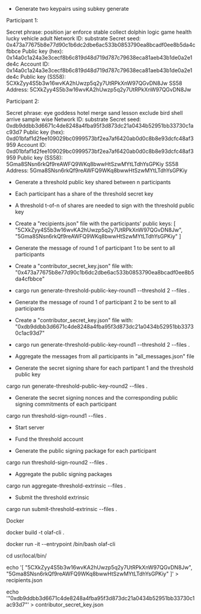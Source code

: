 - Generate two keypairs using subkey generate

Participant 1:

Secret phrase:       position jar enforce stable collect dolphin 
logic game health lucky vehicle adult
  Network ID:        substrate
  Secret seed:       0x473a77675b8e77d90c1b6dc2dbe6ac533b0853790ea8bcadf0ee8b5da4cfbbce
  Public key (hex):  0x14a0c1a24a3e3cecf8b6c819d48d719d787c79638eca81aeb43b1de0a2e1de4c
  Account ID:        0x14a0c1a24a3e3cecf8b6c819d48d719d787c79638eca81aeb43b1de0a2e1de4c
  Public key (SS58): 5CXkZyy4S5b3w16wvKA2hUwzp5q2y7UtRPkXnW97QGvDN8Jw
  SS58 Address:      5CXkZyy4S5b3w16wvKA2hUwzp5q2y7UtRPkXnW97QGvDN8Jw

Participant 2:

Secret phrase:       eye goddess hotel merge sand lesson exclude bird shell arrive sample wise
  Network ID:        substrate
  Secret seed:       0xdb9ddbb3d6671c4de8248a4fba95f3d873dc21a0434b52951bb33730c1ac93d7
  Public key (hex):  0xd01bfaf1d2fee109029bc0999573bf2ea7af6420ab0d0c8b8e93dcfc48af3959
  Account ID:        0xd01bfaf1d2fee109029bc0999573bf2ea7af6420ab0d0c8b8e93dcfc48af3959
  Public key (SS58): 5Gma8SNsn6rkQf9reAWFQ9WKq8bwwHtSzwMYtLTdhYsGPKiy
  SS58 Address:      5Gma8SNsn6rkQf9reAWFQ9WKq8bwwHtSzwMYtLTdhYsGPKiy

- Generate a threshold public key shared between n participants
- Each participant has a share of the threshold secret key
- A threshold t-of-n of shares are needed to sign with the threshold public key 

- Create a "recipients.json" file with the participants' public keys:
[
  "5CXkZyy4S5b3w16wvKA2hUwzp5q2y7UtRPkXnW97QGvDN8Jw",
  "5Gma8SNsn6rkQf9reAWFQ9WKq8bwwHtSzwMYtLTdhYsGPKiy"
]

- Generate the message of round 1 of participant 1 to be sent to all participants

- Create a "contributor_secret_key.json" file with: "0x473a77675b8e77d90c1b6dc2dbe6ac533b0853790ea8bcadf0ee8b5da4cfbbce"

- cargo run generate-threshold-public-key-round1 --threshold 2 --files .

- Generate the message of round 1 of participant 2 to be sent to all participants

- Create a "contributor_secret_key.json" file with: "0xdb9ddbb3d6671c4de8248a4fba95f3d873dc21a0434b52951bb33730c1ac93d7"

- cargo run generate-threshold-public-key-round1 --threshold 2 --files .

- Aggregate the messages from all participants in "all_messages.json" file

- Generate the secret signing share for each partipant 1 and the threshold public key

cargo run generate-threshold-public-key-round2 --files .

- Generate the secret signing nonces and the corresponding public signing commitments of each participant

cargo run threshold-sign-round1 --files .  

- Start server

- Fund the threshold account

- Generate the public signing package for each participant

cargo run threshold-sign-round2 --files .  

- Aggregate the public signing packages

cargo run aggregate-threshold-extrinsic --files . 

- Submit the threshold extrinsic

cargo run submit-threshold-extrinsic --files . 

Docker

docker build -t olaf-cli .

docker run -it --entrypoint /bin/bash olaf-cli

cd usr/local/bin/

echo '[
  "5CXkZyy4S5b3w16wvKA2hUwzp5q2y7UtRPkXnW97QGvDN8Jw",
  "5Gma8SNsn6rkQf9reAWFQ9WKq8bwwHtSzwMYtLTdhYsGPKiy"
]' > recipients.json

echo '"0xdb9ddbb3d6671c4de8248a4fba95f3d873dc21a0434b52951bb33730c1ac93d7"' > contributor_secret_key.json